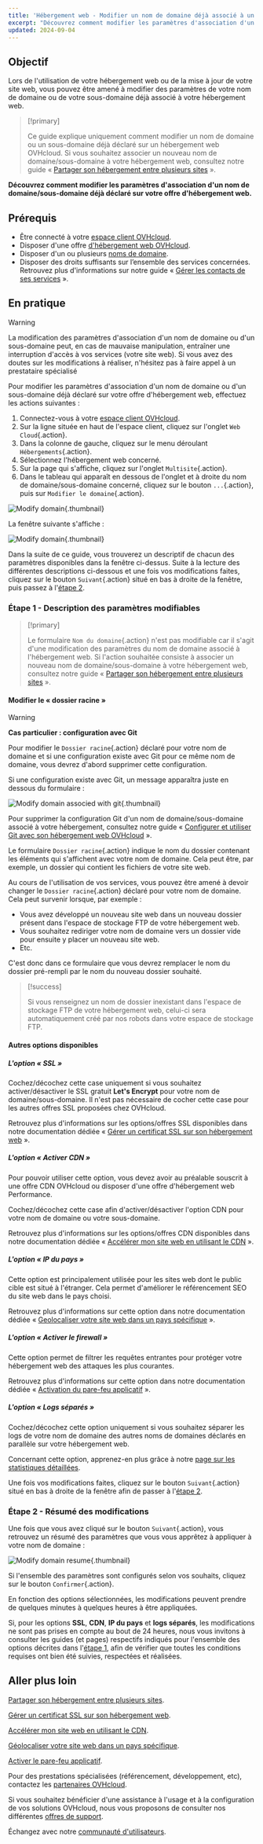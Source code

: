 ```yaml
---
title: 'Hébergement web - Modifier un nom de domaine déjà associé à un hébergement'
excerpt: "Découvrez comment modifier les paramètres d'association d'un nom de domaine/sous-domaine déjà déclaré sur votre offre d'hébergement web"
updated: 2024-09-04
---
```


## Objectif

Lors de l'utilisation de votre hébergement web ou de la mise à jour de votre site web, vous pouvez être amené à modifier des paramètres de votre nom de domaine ou de votre sous-domaine déjà associé à votre hébergement web.

> [!primary]
>
> Ce guide explique uniquement comment modifier un nom de domaine ou un sous-domaine déjà déclaré sur un hébergement web OVHcloud. Si vous souhaitez associer un nouveau nom de domaine/sous-domaine à votre hébergement web, consultez notre guide « [Partager son hébergement entre plusieurs sites](/pages/web_cloud/web_hosting/multisites_configure_multisite) ».
>

**Découvrez comment modifier les paramètres d'association d'un nom de domaine/sous-domaine déjà déclaré sur votre offre d'hébergement web.**

## Prérequis

- Être connecté à votre [espace client OVHcloud](/links/manager).
- Disposer d'une offre [d'hébergement web OVHcloud](/links/web/hosting).
- Disposer d'un ou plusieurs [noms de domaine](/links/web/domains).
- Disposer des droits suffisants sur l’ensemble des services concernées. Retrouvez plus d'informations sur notre guide « [Gérer les contacts de ses services](/pages/account_and_service_management/account_information/managing_contacts) ».

## En pratique

> [!warning]
>
> La modification des paramètres d'association d'un nom de domaine ou d'un sous-domaine peut, en cas de mauvaise manipulation, entraîner une interruption d'accès à vos services (votre site web). Si vous avez des doutes sur les modifications à réaliser, n'hésitez pas à faire appel à un prestataire spécialisé
>

Pour modifier les paramètres d'association d'un nom de domaine ou d'un sous-domaine déjà déclaré sur votre offre d'hébergement web, effectuez les actions suivantes :

1. Connectez-vous à votre [espace client OVHcloud](/links/manager).
2. Sur la ligne située en haut de l'espace client, cliquez sur l'onglet `Web Cloud`{.action}.
3. Dans la colonne de gauche, cliquez sur le menu déroulant `Hébergements`{.action}.
4. Sélectionnez l'hébergement web concerné.
5. Sur la page qui s'affiche, cliquez sur l'onglet `Multisite`{.action}.
6. Dans le tableau qui apparaît en dessous de l'onglet et à droite du nom de domaine/sous-domaine concerné, cliquez sur le bouton `...`{.action}, puis sur `Modifier le domaine`{.action}.

![Modify domain](/pages/assets/screens/control_panel/product-selection/web-cloud/web-hosting/multisite/modify-domain-2.png){.thumbnail}

La fenêtre suivante s'affiche : 

![Modify domain](/pages/assets/screens/control_panel/product-selection/web-cloud/web-hosting/multisite/modify-a-domain-step-1-all-disabled.png){.thumbnail}

Dans la suite de ce guide, vous trouverez un descriptif de chacun des paramètres disponibles dans la fenêtre ci-dessus. Suite à la lecture des différentes descriptions ci-dessous et une fois vos modifications faites, cliquez sur le bouton `Suivant`{.action} situé en bas à droite de la fenêtre, puis passez à l'[étape 2](#step2).

### Étape 1 - Description des paramètres modifiables <a name="step1"></a>

> [!primary]
>
> Le formulaire `Nom du domaine`{.action} n'est pas modifiable car il s'agit d'une modification des paramètres du nom de domaine associé à l'hébergement web. Si l'action souhaitée consiste à associer un nouveau nom de domaine/sous-domaine à votre hébergement web, consultez notre guide « [Partager son hébergement entre plusieurs sites](/pages/web_cloud/web_hosting/multisites_configure_multisite) ».
>

#### Modifier le « dossier racine »

> [!warning]
> **Cas particulier : configuration avec Git**
>
> Pour modifier le `Dossier racine`{.action} déclaré pour votre nom de domaine et si une configuration existe avec Git pour ce même nom de domaine, vous devrez d'abord supprimer cette configuration.
>
> Si une configuration existe avec Git, un message apparaîtra juste en dessous du formulaire :
>
> ![Modify domain associed with git](/pages/assets/screens/control_panel/product-selection/web-cloud/web-hosting/multisite/modify-a-domain-step-1-all-disabled-git-message.png){.thumbnail}
>
> Pour supprimer la configuration Git d'un nom de domaine/sous-domaine associé à votre hébergement, consultez notre guide « [Configurer et utiliser Git avec son hébergement web OVHcloud](/pages/web_cloud/web_hosting/git_integration_webhosting) ».
>

Le formulaire `Dossier racine`{.action} indique le nom du dossier contenant les éléments qui s'affichent avec votre nom de domaine. Cela peut être, par exemple, un dossier qui contient les fichiers de votre site web.

Au cours de l'utilisation de vos services, vous pouvez être amené à devoir changer le `Dossier racine`{.action} déclaré pour votre nom de domaine. Cela peut survenir lorsque, par exemple :

- Vous avez développé un nouveau site web dans un nouveau dossier présent dans l'espace de stockage FTP de votre hébergement web. 
- Vous souhaitez rediriger votre nom de domaine vers un dossier vide pour ensuite y placer un nouveau site web.
- Etc.

C'est donc dans ce formulaire que vous devrez remplacer le nom du dossier pré-rempli par le nom du nouveau dossier souhaité.

> [!success]
>
> Si vous renseignez un nom de dossier inexistant dans l'espace de stockage FTP de votre hébergement web, celui-ci sera automatiquement créé par nos robots dans votre espace de stockage FTP.
>

#### Autres options disponibles

##### L'option « SSL »

Cochez/décochez cette case uniquement si vous souhaitez activer/désactiver le SSL gratuit **Let's Encrypt** pour votre nom de domaine/sous-domaine. Il n'est pas nécessaire de cocher cette case pour les autres offres SSL proposées chez OVHcloud.

Retrouvez plus d'informations sur les options/offres SSL disponibles dans notre documentation dédiée « [Gérer un certificat SSL sur son hébergement web](/pages/web_cloud/web_hosting/ssl_on_webhosting) ».

##### L'option « Activer CDN »

Pour pouvoir utiliser cette option, vous devez avoir au préalable souscrit à une offre CDN OVHcloud ou disposer d'une offre d'hébergement web Performance.

Cochez/décochez cette case afin d'activer/désactiver l'option CDN pour votre nom de domaine ou votre sous-domaine.

Retrouvez plus d'informations sur les options/offres CDN disponibles dans notre documentation dédiée « [Accélérer mon site web en utilisant le CDN](/pages/web_cloud/web_hosting/cdn_how_to_use_cdn) ».

##### L'option « IP du pays »

Cette option est principalement utilisée pour les sites web dont le public cible est situé à l'étranger. Cela permet d'améliorer le référencement SEO du site web dans le pays choisi.

Retrouvez plus d'informations sur cette option dans notre documentation dédiée « [Geolocaliser votre site web dans un pays spécifique](/pages/web_cloud/web_hosting/multisites_geolocation) ».

##### L'option « Activer le firewall »

Cette option permet de filtrer les requêtes entrantes pour protéger votre hébergement web des attaques les plus courantes.

Retrouvez plus d'informations sur cette option dans notre documentation dédiée « [Activation du pare-feu applicatif](/pages/web_cloud/web_hosting/multisites_activating_application_firewall) ».

##### L'option « Logs séparés »

Cochez/décochez cette option uniquement si vous souhaitez séparer les logs de votre nom de domaine des autres noms de domaines déclarés en parallèle sur votre hébergement web.

Concernant cette option, apprenez-en plus grâce à notre [page sur les statistiques détaillées](/links/web/hosting-traffic-analysis).

Une fois vos modifications faites, cliquez sur le bouton `Suivant`{.action} situé en bas à droite de la fenêtre afin de passer à l'[étape 2](#step2).

### Étape 2 - Résumé des modifications <a name="step2"></a>

Une fois que vous avez cliqué sur le bouton `Suivant`{.action}, vous retrouvez un résumé des paramètres que vous vous apprêtez à appliquer à votre nom de domaine :

![Modify domain resume](/pages/assets/screens/control_panel/product-selection/web-cloud/web-hosting/multisite/modify-domain-step2.png){.thumbnail}

Si l'ensemble des paramètres sont configurés selon vos souhaits, cliquez sur le bouton `Confirmer`{.action}.

En fonction des options sélectionnées, les modifications peuvent prendre de quelques minutes à quelques heures à être appliquées.

Si, pour les options **SSL**, **CDN**, **IP du pays** et **logs séparés**, les modifications ne sont pas prises en compte au bout de 24 heures, nous vous invitons à consulter les guides (et pages) respectifs indiqués pour l'ensemble des options décrites dans l'[étape 1](#step1), afin de vérifier que toutes les conditions requises ont bien été suivies, respectées et réalisées.

## Aller plus loin

[Partager son hébergement entre plusieurs sites](/pages/web_cloud/web_hosting/multisites_configure_multisite).

[Gérer un certificat SSL sur son hébergement web](/pages/web_cloud/web_hosting/ssl_on_webhosting).

[Accélérer mon site web en utilisant le CDN](/pages/web_cloud/web_hosting/cdn_how_to_use_cdn).

[Géolocaliser votre site web dans un pays spécifique](/pages/web_cloud/web_hosting/multisites_geolocation).

[Activer le pare-feu applicatif](/pages/web_cloud/web_hosting/multisites_activating_application_firewall).

Pour des prestations spécialisées (référencement, développement, etc), contactez les [partenaires OVHcloud](/links/partner).

Si vous souhaitez bénéficier d'une assistance à l'usage et à la configuration de vos solutions OVHcloud, nous vous proposons de consulter nos différentes [offres de support](/links/support).

Échangez avec notre [communauté d'utilisateurs](/links/community).